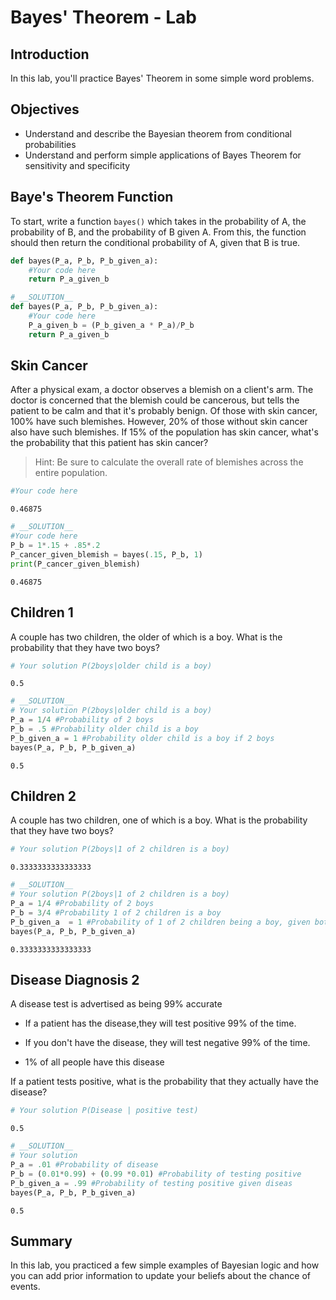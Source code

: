 
# Bayes' Theorem - Lab

## Introduction

In this lab, you'll practice Bayes' Theorem in some simple word problems. 

## Objectives
* Understand and describe the Bayesian theorem from conditional probabilities
* Understand and perform simple applications of Bayes Theorem for sensitivity and specificity

## Baye's Theorem Function

To start, write a function `bayes()` which takes in the probability of A, the probability of B, and the probability of B given A. From this, the function should then return the conditional probability of A, given that B is true.


```python
def bayes(P_a, P_b, P_b_given_a):
    #Your code here
    return P_a_given_b
```


```python
# __SOLUTION__ 
def bayes(P_a, P_b, P_b_given_a):
    #Your code here
    P_a_given_b = (P_b_given_a * P_a)/P_b
    return P_a_given_b
```

## Skin Cancer

After a physical exam, a doctor observes a blemish on a client's arm. The doctor is concerned that the blemish could be cancerous, but tells the patient to be calm and that it's probably benign. Of those with skin cancer, 100% have such blemishes. However, 20% of those without skin cancer also have such blemishes. If 15% of the population has skin cancer, what's the probability that this patient has skin cancer? 

> Hint: Be sure to calculate the overall rate of blemishes across the entire population.


```python
#Your code here
```

    0.46875



```python
# __SOLUTION__ 
#Your code here
P_b = 1*.15 + .85*.2
P_cancer_given_blemish = bayes(.15, P_b, 1)
print(P_cancer_given_blemish)
```

    0.46875


## Children 1 

A couple has two children, the older of which is a boy. What is the probability that they have two boys?



```python
# Your solution P(2boys|older child is a boy)
```




    0.5




```python
# __SOLUTION__ 
# Your solution P(2boys|older child is a boy)
P_a = 1/4 #Probability of 2 boys
P_b = .5 #Probability older child is a boy
P_b_given_a = 1 #Probability older child is a boy if 2 boys
bayes(P_a, P_b, P_b_given_a)
```




    0.5



## Children  2

A couple has two children, one of which is a boy. What is the probability that they have two boys?


```python
# Your solution P(2boys|1 of 2 children is a boy)
```




    0.3333333333333333




```python
# __SOLUTION__ 
# Your solution P(2boys|1 of 2 children is a boy)
P_a = 1/4 #Probability of 2 boys
P_b = 3/4 #Probability 1 of 2 children is a boy
P_b_given_a  = 1 #Probability of 1 of 2 children being a boy, given both are boys
bayes(P_a, P_b, P_b_given_a)
```




    0.3333333333333333



## Disease Diagnosis 2

A disease test is advertised as being 99% accurate 

* If a patient has the disease,they  will test positive 99% of the time.

* If you don't have the disease, they will test negative 99% of the time. 

* 1% of all people have this disease 

If a patient tests positive, what is the probability that they actually have the disease?


```python
# Your solution P(Disease | positive test)
```




    0.5




```python
# __SOLUTION__ 
# Your solution
P_a = .01 #Probability of disease
P_b = (0.01*0.99) + (0.99 *0.01) #Probability of testing positive
P_b_given_a = .99 #Probability of testing positive given diseas
bayes(P_a, P_b, P_b_given_a)
```




    0.5



## Summary 

In this lab, you practiced a few simple examples of Bayesian logic and how you can add prior information to update your beliefs about the chance of events.
